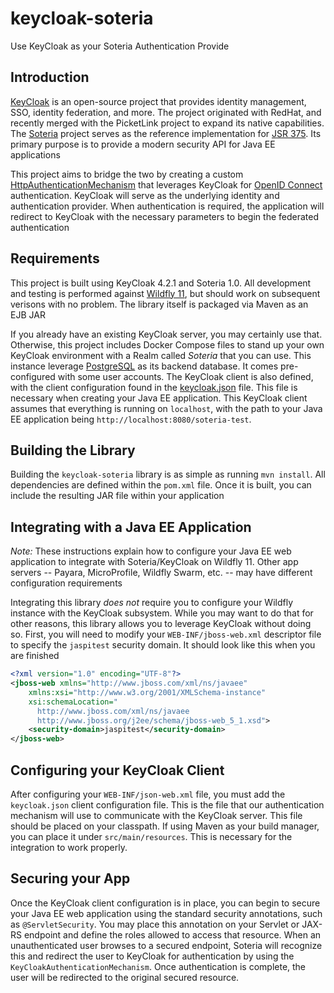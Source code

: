 # keycloak-soteria
Use KeyCloak as your Soteria Authentication Provide

## Introduction

[KeyCloak](https://www.keycloak.org) is an open-source project that provides identity 
management, SSO, identity federation, and more.  The project originated with RedHat, 
and recently merged with the PicketLink project to expand its native capabilities.  
The [Soteria](https://github.com/eclipse-ee4j/soteria) project serves as the reference 
implementation for [JSR 375](https://jcp.org/en/jsr/detail?id=375). Its primary purpose 
is to provide a modern security API for Java EE applications

This project aims to bridge the two by creating a custom [HttpAuthenticationMechanism](https://javaee.github.io/security-api/apidocs/javax/security/enterprise/authentication/mechanism/http/HttpAuthenticationMechanism.html) 
that leverages KeyCloak for [OpenID Connect](http://openid.net/connect) authentication. 
KeyCloak will serve as the underlying identity and authentication provider.  When 
authentication is required, the application will redirect to KeyCloak with the necessary 
parameters to begin the federated authentication

## Requirements

This project is built using KeyCloak 4.2.1 and Soteria 1.0.  All development and 
testing is performed against [Wildfly 11](https://www.wildfly.org), but should work 
on subsequent verisons with no problem.  The library itself is packaged via Maven 
as an EJB JAR

If you already have an existing KeyCloak server, you may certainly use that.  Otherwise, 
this project includes Docker Compose files to stand up your own KeyCloak environment 
with a Realm called *Soteria* that you can use.  This instance leverage [PostgreSQL](https://www.postgresql.org) 
as its backend database.  It comes pre-configured with some user accounts.  The KeyCloak 
client is also defined, with the client configuration found in the [keycloak.json](https://github.com/sdnakhla/keycloak-soteria/blob/master/src/client/keycloak.json) 
file. This file is necessary when creating your Java EE application.  This KeyCloak 
client assumes that everything is running on `localhost`, with the path to your Java 
EE application being `http://localhost:8080/soteria-test`.

## Building the Library

Building the `keycloak-soteria` library is as simple as running `mvn install`.  All 
dependencies are defined within the `pom.xml` file.  Once it is built, you can include 
the resulting JAR file within your application

## Integrating with a Java EE Application

*Note:*  These instructions explain how to configure your Java EE web application 
to integrate with Soteria/KeyCloak on Wildfly 11.  Other app servers -- Payara, MicroProfile, 
Wildfly Swarm, etc. -- may have different configuration requirements

Integrating this library *does not* require you to configure your Wildfly instance 
with the KeyCloak subsystem.  While you may want to do that for other reasons, this 
library allows you to leverage KeyCloak without doing so.  First, you will need to 
modify your `WEB-INF/jboss-web.xml` descriptor file to specify the `jaspitest` security 
domain. It should look like this when you are finished

```xml
<?xml version="1.0" encoding="UTF-8"?>
<jboss-web xmlns="http://www.jboss.com/xml/ns/javaee"
    xmlns:xsi="http://www.w3.org/2001/XMLSchema-instance"
    xsi:schemaLocation="
      http://www.jboss.com/xml/ns/javaee
      http://www.jboss.org/j2ee/schema/jboss-web_5_1.xsd">
    <security-domain>jaspitest</security-domain>
</jboss-web>
```

## Configuring your KeyCloak Client

After configuring your `WEB-INF/json-web.xml` file, you must add the `keycloak.json` 
client configuration file.  This is the file that our authentication mechanism will 
use to communicate with the KeyCloak server.  This file should be placed on your classpath. 
 If using Maven as your build manager, you can place it under `src/main/resources`. 
  This is necessary for the integration to work properly.

## Securing your App

Once the KeyCloak client configuration is in place, you can begin to secure your Java 
EE web application using the standard security annotations, such as `@ServletSecurity`. 
 You may place this annotation on your Servlet or JAX-RS endpoint and define the roles 
 allowed to access that resource.  When an unauthenticated user browses to a secured 
 endpoint, Soteria will recognize this and redirect the user to KeyCloak for authentication 
 by using the `KeyCloakAuthenticationMechanism`.  Once authentication is complete, 
 the user will be redirected to the original secured resource.